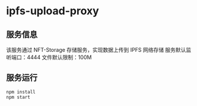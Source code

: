 # ipfs-upload-proxy

## 服务信息
该服务通过 NFT-Storage 存储服务，实现数据上传到 IPFS 网络存储
服务默认监听端口：4444
文件默认限制：100M

## 服务运行

``` shell
npm install
npm start
```
